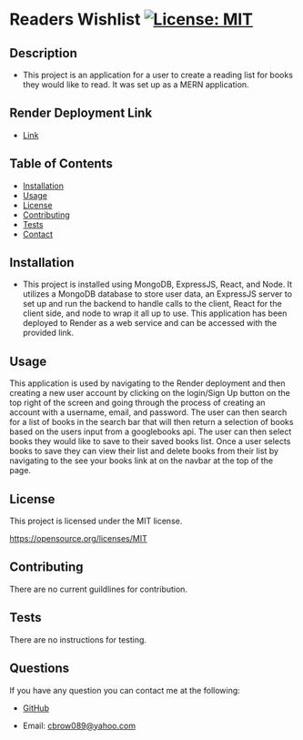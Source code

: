
  # Readers Wishlist [![License: MIT](https://img.shields.io/badge/License-MIT-yellow.svg)](https://opensource.org/licenses/MIT)
    
  ## Description
  * This project is an application for a user to create a reading list for books they would like to read.  It was set up as a MERN application. 
    
  ## Render Deployment Link
  - [Link](https://readers-wishlist.onrender.com/)

  ## Table of Contents
  - [Installation](#installation)
  - [Usage](#usage)
  - [License](#license)
  - [Contributing](#contributing)
  - [Tests](#tests)
  - [Contact](#questions)
    
  ## Installation
  * This project is installed using MongoDB, ExpressJS, React, and Node.  It utilizes a MongoDB database to store user data, an ExpressJS server to set up and run the backend to handle calls to the client, React for the client side, and node to wrap it all up to use.  This application has been deployed to Render as a web service and can be accessed with the provided link.
    
  ## Usage
  This application is used by navigating to the Render deployment and then creating a new user account by clicking on the login/Sign Up button on the top right of the screen and going through the process of creating an account with a username, email, and password.  The user can then search for a list of books in the search bar that will then return a selection of books based on the users input from a googlebooks api.  The user can then select books they would like to save to their saved books list.  Once a user selects books to save they can view their list and delete books from their list by navigating to the see your books link at on the navbar at the top of the page.
    
  
  ## License

  This project is licensed under the MIT license.
  
  https://opensource.org/licenses/MIT

  ## Contributing
  There are no current guildlines for contribution.
    
  ## Tests
  There are no instructions for testing.
    
  ## Questions
  If you have any question you can contact me at the following:
    
  - [GitHub](https://github.com/cbrow089)
    
  - Email: cbrow089@yahoo.com
    